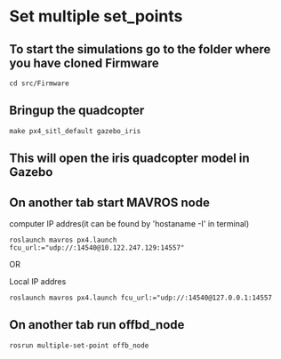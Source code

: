 # Set multiple set_points

## To start the simulations go to the folder where you have cloned Firmware

`cd src/Firmware`

## Bringup the quadcopter
`make px4_sitl_default gazebo_iris`
## This will open the iris quadcopter model in Gazebo

## On another tab start MAVROS node

computer IP addres(it can be found by 'hostaname -I' in terminal)

`roslaunch mavros px4.launch fcu_url:="udp://:14540@10.122.247.129:14557"`

OR

Local IP addres

`roslaunch mavros px4.launch fcu_url:="udp://:14540@127.0.0.1:14557`

## On another tab run offbd_node

`rosrun multiple-set-point offb_node`

